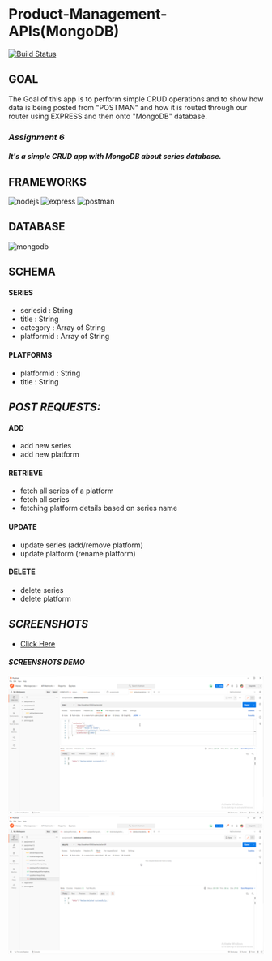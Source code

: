 # Product-Management-APIs(MongoDB)
[![Build Status](https://travis-ci.org/joemccann/dillinger.svg?branch=master)](https://github.com/mr-sudheeshkumar/MongoDB-Simple-CRUD/blob/main/app.js)

## **GOAL**
The Goal of this app is to perform simple CRUD operations and to show how data is being posted from "POSTMAN" and how it is routed through our router using EXPRESS and then onto "MongoDB" database.

### ***Assignment 6***
##### *It's a simple CRUD app with MongoDB about series database.*

## FRAMEWORKS
![nodejs](https://img.shields.io/badge/Node.js-339933?style=for-the-badge&logo=nodedotjs&logoColor=white) ![express](https://img.shields.io/badge/Express.js-000000?style=for-the-badge&logo=express&logoColor=white) ![postman](https://img.shields.io/badge/Postman-FF6C37?style=for-the-badge&logo=Postman&logoColor=white)


## DATABASE
![mongodb](https://img.shields.io/badge/MongoDB-white?style=for-the-badge&logo=mongodb&logoColor=4EA94B)

## SCHEMA

#### SERIES
- seriesid : String
- title : String
- category : Array of String
- platformid : Array of String


#### PLATFORMS
- platformid : String
- title : String


## *POST REQUESTS:*


#### ADD 
- add new series
- add new platform


#### RETRIEVE 
- fetch all series of a platform
- fetch all series
- fetching platform details based on series name


#### UPDATE 
- update series (add/remove platform)
- update platform (rename platform)


#### DELETE 
- delete series
- delete platform


## ***SCREENSHOTS***
- [Click Here](https://github.com/mr-sudheeshkumar/MongoDB-Simple-CRUD/tree/main/Postman)

#### ***SCREENSHOTS DEMO***
![1.png](https://github.com/mr-sudheeshkumar/MongoDB-Simple-CRUD/blob/main/Postman/1.png)
![2.png](https://github.com/mr-sudheeshkumar/MongoDB-Simple-CRUD/blob/main/Postman/8.png)
